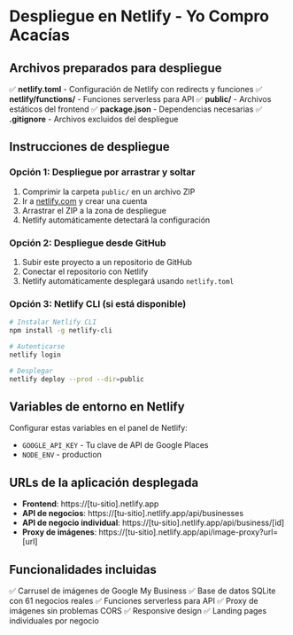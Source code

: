 # Despliegue en Netlify - Yo Compro Acacías

## Archivos preparados para despliegue

✅ **netlify.toml** - Configuración de Netlify con redirects y funciones
✅ **netlify/functions/** - Funciones serverless para API
✅ **public/** - Archivos estáticos del frontend
✅ **package.json** - Dependencias necesarias
✅ **.gitignore** - Archivos excluidos del despliegue

## Instrucciones de despliegue

### Opción 1: Despliegue por arrastrar y soltar
1. Comprimir la carpeta `public/` en un archivo ZIP
2. Ir a [netlify.com](https://netlify.com) y crear una cuenta
3. Arrastrar el ZIP a la zona de despliegue
4. Netlify automáticamente detectará la configuración

### Opción 2: Despliegue desde GitHub
1. Subir este proyecto a un repositorio de GitHub
2. Conectar el repositorio con Netlify
3. Netlify automáticamente desplegará usando `netlify.toml`

### Opción 3: Netlify CLI (si está disponible)
```bash
# Instalar Netlify CLI
npm install -g netlify-cli

# Autenticarse
netlify login

# Desplegar
netlify deploy --prod --dir=public
```

## Variables de entorno en Netlify

Configurar estas variables en el panel de Netlify:
- `GOOGLE_API_KEY` - Tu clave de API de Google Places
- `NODE_ENV` - production

## URLs de la aplicación desplegada

- **Frontend**: https://[tu-sitio].netlify.app
- **API de negocios**: https://[tu-sitio].netlify.app/api/businesses
- **API de negocio individual**: https://[tu-sitio].netlify.app/api/business/[id]
- **Proxy de imágenes**: https://[tu-sitio].netlify.app/api/image-proxy?url=[url]

## Funcionalidades incluidas

✅ Carrusel de imágenes de Google My Business
✅ Base de datos SQLite con 61 negocios reales
✅ Funciones serverless para API
✅ Proxy de imágenes sin problemas CORS
✅ Responsive design
✅ Landing pages individuales por negocio

